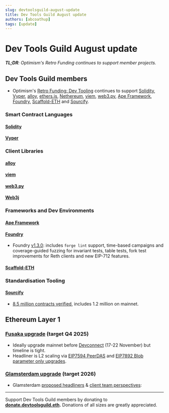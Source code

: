 ```yaml
---
slug: devtoolsguild-august-update
title: Dev Tools Guild August update
authors: [abcoathup]
tags: [update]
---
```


# Dev Tools Guild August update

_**TL;DR**: Optimism's Retro Funding continues to support member projects._

<!-- truncate -->

## Dev Tools Guild members


* Optimism's [Retro Funding: Dev Tooling](https://atlas.optimism.io/missions/retro-funding-dev-tooling) continues to support [Solidity](https://atlas.optimism.io/project/0xcc8d03e014e121d10602eeff729b755d5dc6a317df0d6302c8a9d3b5424aaba8), [Vyper](https://atlas.optimism.io/project/0x9ca1f7b0e0d10d3bd2619e51a54f2e4175e029c87a2944cf1ebc89164ba77ea0), [alloy](https://atlas.optimism.io/project/0x56ce7cbc27852a8d8ef5869dc9033a215c8893f799468f61527dacb9f92be790), [ethers.js](https://atlas.optimism.io/project/0xa3d07f453f70d844196d89d79848aa2e70a0bd8b38bf0f493cba1547bb3bca5e), [Nethereum](https://atlas.optimism.io/project/0x4a5e771af86cf1938056b43cddbf0018dca1376d578f631f7449fe10ac4958ed), [viem](https://atlas.optimism.io/project/0x6bd057da522918a4675396313ae33a2f2788a1ceeb3bd7ae228015e3eb317a7d), [web3.py](https://atlas.optimism.io/project/0xebe03c3d6d33cad60124b9b05ef6e2ff056293a1de3c5fa51dfbb90c86c14bf7), [Ape Framework](https://atlas.optimism.io/project/0xa0b16714baef75d97ec07fd48eaf42e79df92fe2a3c2d725d2388ede587ea54c), [Foundry](https://atlas.optimism.io/project/0x4562c0630907577f433cad78c7e2cc03349d918b6c14ef982f11a2678f5999ad), [Scaffold-ETH](https://atlas.optimism.io/project/0x154a42e5ca88d7c2732fda74d6eb611057fc88dbe6f0ff3aae7b89c2cd1666ab) and [Sourcify](https://atlas.optimism.io/project/0x51cda5996ef1a2ccd8fcf4ee5792337695599454c83eb1218c3ad4388dcb5bf5).

### Smart Contract Languages
#### [Solidity](https://soliditylang.org/) 

#### [Vyper](https://vyperlang.org/)

### Client Libraries
#### [alloy](https://alloy.rs/)

#### [viem](https://viem.sh/)

#### [web3.py](https://web3py.readthedocs.io/)

#### [Web3j](https://docs.web3j.io/)

### Frameworks and Dev Environments
#### [Ape Framework](https://docs.apeworx.io/ape)

#### [Foundry](https://getfoundry.sh/)
* Foundry [v1.3.0](https://github.com/foundry-rs/foundry/releases/tag/v1.3.0): includes `forge lint` support, time-based campaigns and coverage-guided fuzzing for invariant tests, table tests, fork test improvements for Reth clients and new EIP-712 features.

#### [Scaffold-ETH](https://scaffoldeth.io/)

### Standardisation Tooling
#### [Sourcify](https://sourcify.dev/)
* [8.5 million contracts verified](https://sourcify.dev/), includes 1.2 million on mainnet.

## Ethereum Layer 1

### [Fusaka upgrade](https://forkcast.org/upgrade/fusaka) (target Q4 2025)

* Ideally upgrade mainnet before [Devconnect](https://devconnect.org/) (17-22 November) but timeline is tight.  
* Headliner is L2 scaling via [EIP7594 PeerDAS](https://forkcast.org/upgrade/fusaka#eip-7594) and [EIP7892 Blob parameter only upgrades](https://forkcast.org/upgrade/fusaka#eip-7892).

### [Glamsterdam upgrade](https://forkcast.org/upgrade/glamsterdam) (target 2026)

* Glamsterdam [proposed headliners](https://forkcast.org/upgrade/glamsterdam#headliner-options) & [client team perspectives](https://forkcast.org/upgrade/glamsterdam#client-team-perspectives): 


---


Support Dev Tools Guild members by donating to **[donate.devtoolsguild.eth](https://devtoolsguild.xyz/donate).**  Donations of all sizes are greatly appreciated.  




